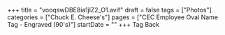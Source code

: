 +++
title = "vooqswDBE8ia1jlZ2_O1.avif"
draft = false
tags = ["Photos"]
categories = ["Chuck E. Cheese's"]
pages = ["CEC Employee Oval Name Tag - Engraved (90's)"]
startDate = ""
+++
Tag Back
